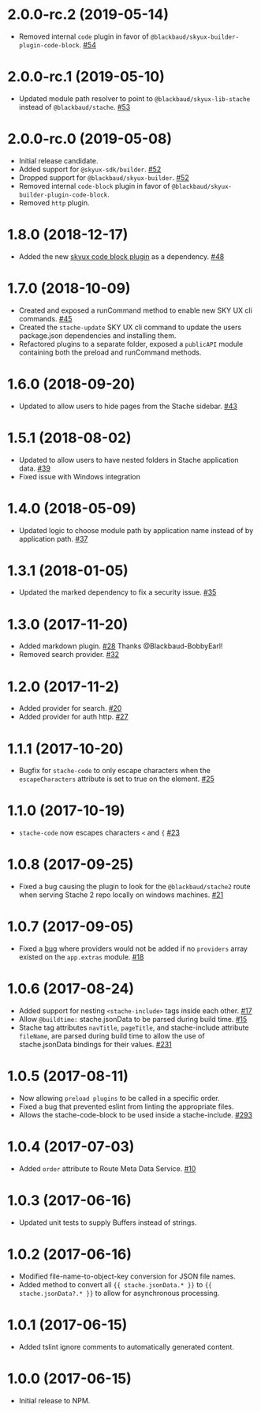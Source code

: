 # 2.0.0-rc.2 (2019-05-14)

- Removed internal `code` plugin in favor of `@blackbaud/skyux-builder-plugin-code-block`. [#54](https://github.com/blackbaud/skyux-builder-plugin-stache/pull/54)

# 2.0.0-rc.1 (2019-05-10)

- Updated module path resolver to point to `@blackbaud/skyux-lib-stache` instead of `@blackbaud/stache`. [#53](https://github.com/blackbaud/skyux-builder-plugin-stache/pull/53)

# 2.0.0-rc.0 (2019-05-08)

- Initial release candidate.
- Added support for `@skyux-sdk/builder`. [#52](https://github.com/blackbaud/skyux-builder-plugin-stache/pull/52)
- Dropped support for `@blackbaud/skyux-builder`. [#52](https://github.com/blackbaud/skyux-builder-plugin-stache/pull/52)
- Removed internal `code-block` plugin in favor of `@blackbaud/skyux-builder-plugin-code-block`.
- Removed `http` plugin.

# 1.8.0 (2018-12-17)

- Added the new [skyux code block plugin](https://github.com/blackbaud/skyux-builder-plugin-code-block) as a dependency. [#48](https://github.com/blackbaud/skyux-builder-plugin-stache/pull/48)

# 1.7.0 (2018-10-09)

- Created and exposed a runCommand method to enable new SKY UX cli commands. [#45](https://github.com/blackbaud/skyux-builder-plugin-stache/pull/45)
- Created the `stache-update` SKY UX cli command to update the users package.json dependencies and installing them.
- Refactored plugins to a separate folder, exposed a `publicAPI` module containing both the preload and runCommand methods.

# 1.6.0 (2018-09-20)

- Updated to allow users to hide pages from the Stache sidebar. [#43](https://github.com/blackbaud/skyux-builder-plugin-stache/pull/43)

# 1.5.1 (2018-08-02)

- Updated to allow users to have nested folders in Stache application data. [#39](https://github.com/blackbaud/skyux-builder-plugin-stache/pull/39)
- Fixed issue with Windows integration

# 1.4.0 (2018-05-09)

- Updated logic to choose module path by application name instead of by application path. [#37](https://github.com/blackbaud/skyux-builder-plugin-stache/pull/37)

# 1.3.1 (2018-01-05)

- Updated the marked dependency to fix a security issue. [#35](https://github.com/blackbaud/skyux-builder-plugin-stache/pull/35)

# 1.3.0 (2017-11-20)

- Added markdown plugin. [#28](https://github.com/blackbaud/skyux-builder-plugin-stache/pull/28) Thanks @Blackbaud-BobbyEarl!
- Removed search provider. [#32](https://github.com/blackbaud/skyux-builder-plugin-stache/pull/32)

# 1.2.0 (2017-11-2)

- Added provider for search. [#20](https://github.com/blackbaud/skyux-builder-plugin-stache/pull/20)
- Added provider for auth http. [#27](https://github.com/blackbaud/skyux-builder-plugin-stache/pull/27)

# 1.1.1 (2017-10-20)

- Bugfix for `stache-code` to only escape characters when the `escapeCharacters` attribute is set to true on the element. [#25](https://github.com/blackbaud/skyux-builder-plugin-stache/pull/25)

# 1.1.0 (2017-10-19)

- `stache-code` now escapes characters `<` and `{` [#23](https://github.com/blackbaud/skyux-builder-plugin-stache/pull/23)

# 1.0.8 (2017-09-25)

- Fixed a bug causing the plugin to look for the `@blackbaud/stache2` route when serving Stache 2 repo locally on windows machines. [#21](https://github.com/blackbaud/skyux-builder-plugin-stache/pull/21)

# 1.0.7 (2017-09-05)

- Fixed a [bug](https://github.com/blackbaud/stache2/issues/290) where providers would not be added if no `providers` array existed on the `app.extras` module. [#18](https://github.com/blackbaud/skyux-builder-plugin-stache/pull/18)

# 1.0.6 (2017-08-24)

- Added support for nesting `<stache-include>` tags inside each other. [#17](https://github.com/blackbaud/skyux-builder-plugin-stache/pull/17)
- Allow `@buildtime:` stache.jsonData to be parsed during build time. [#15](https://github.com/blackbaud/skyux-builder-plugin-stache/pull/15)
- Stache tag attributes `navTitle`, `pageTitle`, and stache-include attribute `fileName`, are parsed during build time to allow the use of stache.jsonData bindings for their values. [#231](https://github.com/blackbaud/stache2/issues/231)

# 1.0.5 (2017-08-11)

- Now allowing `preload plugins` to be called in a specific order.
- Fixed a bug that prevented eslint from linting the appropriate files.
- Allows the stache-code-block to be used inside a stache-include.  [#293](https://github.com/blackbaud/stache2/issues/293)

# 1.0.4 (2017-07-03)

- Added `order` attribute to Route Meta Data Service. [#10](https://github.com/blackbaud/skyux-builder-plugin-stache/pull/10)

# 1.0.3 (2017-06-16)

- Updated unit tests to supply Buffers instead of strings.

# 1.0.2 (2017-06-16)

- Modified file-name-to-object-key conversion for JSON file names.
- Added method to convert all `{{ stache.jsonData.* }}` to `{{ stache.jsonData?.* }}` to allow for asynchronous processing.

# 1.0.1 (2017-06-15)

- Added tslint ignore comments to automatically generated content.

# 1.0.0 (2017-06-15)

- Initial release to NPM.
